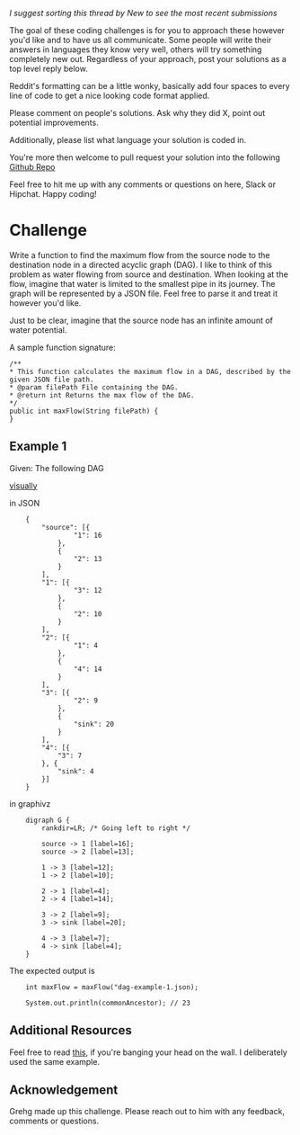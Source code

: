 _I suggest sorting this thread by *New* to see the most recent submissions_

The goal of these coding challenges is for you to approach these however you'd like and to have us all communicate. Some people will write their answers in languages they know very well, others will try something completely new out. Regardless of your approach, post your solutions as a top level reply below.

Reddit's formatting can be a little wonky, basically add four spaces to every line of code to get a nice looking code format applied.

Please comment on people's solutions. Ask why they did X, point out potential improvements.

Additionally, please list what language your solution is coded in.

You're more then welcome to pull request your solution into the following [Github Repo](https://github.com/GregHilston/Code-Foo)

Feel free to hit me up with any comments or questions on here, Slack or Hipchat. Happy coding!

# Challenge

Write a function to find the maximum flow from the source node to the destination node in a directed acyclic graph (DAG). I like to think of this problem as water flowing from source and destination. When looking at the flow, imagine that water is limited to the smallest pipe in its journey. The graph will be represented by a JSON file. Feel free to parse it and treat it however you'd like. 

Just to be clear, imagine that the source node has an infinite amount of water potential.

A sample function signature:

```
/**
* This function calculates the maximum flow in a DAG, described by the given JSON file path.
* @param filePath File containing the DAG.
* @return int Returns the max flow of the DAG.
*/
public int maxFlow(String filePath) {
}
```

## Example 1

Given: The following DAG 

[visually](https://github.com/GregHilston/Code-Foo/blob/master/Challenges/challenge_31_max_flow/dag-example-1.PNG)

in JSON

```
    {
	    "source": [{
			    "1": 16
		    },
		    {
			    "2": 13
		    }
	    ],
	    "1": [{
		    	"3": 12
		    },
	    	{
	    		"2": 10
	    	}
	    ],
	    "2": [{
		    	"1": 4
		    },
		    {
			    "4": 14
		    }
	    ],
    	"3": [{
	    		"2": 9
	    	},
	    	{
	    		"sink": 20
	    	}
    	],
	    "4": [{
	    	"3": 7
    	}, {
	    	"sink": 4
	    }]
    }
```

in graphivz

```
    digraph G {
        rankdir=LR; /* Going left to right */
      
        source -> 1 [label=16];
        source -> 2 [label=13];
    
        1 -> 3 [label=12];
        1 -> 2 [label=10];
    
        2 -> 1 [label=4];
        2 -> 4 [label=14];
    
        3 -> 2 [label=9];
        3 -> sink [label=20];
    
        4 -> 3 [label=7];
        4 -> sink [label=4];
    }
```

The expected output is

```
    int maxFlow = maxFlow("dag-example-1.json);

    System.out.println(commonAncestor); // 23
```

## Additional Resources

Feel free to read [this](https://www.geeksforgeeks.org/ford-fulkerson-algorithm-for-maximum-flow-problem/), if you're banging your head on the wall. I deliberately used the same example.

## Acknowledgement

Grehg made up this challenge. Please reach out to him with any feedback, comments or questions.